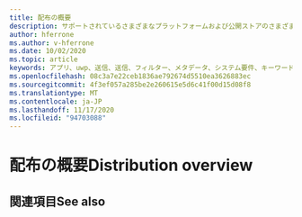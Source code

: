 ```yaml
---
title: 配布の概要
description: サポートされているさまざまなプラットフォームおよび公開ストアのさまざまなディストリビューションオプションの概要です。
author: hferrone
ms.author: v-hferrone
ms.date: 10/02/2020
ms.topic: article
keywords: アプリ、uwp、送信、送信、フィルター、メタデータ、システム要件、キーワード、wack、認定、パッケージ、appx、販売促進、mixed reality ヘッドセット、windows mixed reality ヘッドセット、仮想現実ヘッドセット
ms.openlocfilehash: 08c3a7e22ceb1836ae792674d5510ea3626883ec
ms.sourcegitcommit: 4f3ef057a285be2e260615e5d6c41f00d15d08f8
ms.translationtype: MT
ms.contentlocale: ja-JP
ms.lasthandoff: 11/17/2020
ms.locfileid: "94703088"
---
```

# <a name="distribution-overview"></a><span data-ttu-id="a23d8-104">配布の概要</span><span class="sxs-lookup"><span data-stu-id="a23d8-104">Distribution overview</span></span>

## <a name="see-also"></a><span data-ttu-id="a23d8-105">関連項目</span><span class="sxs-lookup"><span data-stu-id="a23d8-105">See also</span></span>